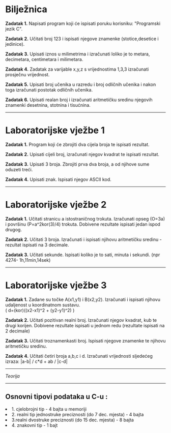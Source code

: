 <h1>Bilježnica</h1>

<strong>Zadatak 1.</strong> Napisati program koji će ispisati poruku korisniku:  "Programski jezik C".

<strong>Zadatak 2.</strong> Učitati broj 123 i ispisati njegove znamenke (stotice,desetice i jedinice).

<strong>Zadatak 3.</strong> Upisati iznos u milimetrima i izračunati loliko je to metara, decimetara, centimetara i milimetara.

<strong>Zadatak 4.</strong> Zadatak za varijable x,y,z s vrijednostima 1,3,3 izračunati prosječnu vrijednost.

<strong>Zadatak 5.</strong> Upisati broj učenika u razredu i broj odličnih učenika i nakon toga izračunati postotak odličnih učenika.

<strong>Zadatak 6.</strong> Upisati realan broj i izračunati aritmetičku sredinu njegovih znamenki desetnina, stotnina i tisućnina.

<hr>
<h1>Laboratorijske vježbe 1</h1>

<strong>Zadatak 1.</strong> Program koji će zbrojiti dva cijela broja te ispisati rezultat.

<strong>Zadatak 2.</strong> Upisati cijeli broj, izračunati njegov kvadrat te ispisati rezultat.

<strong>Zadatak 3.</strong> Upisati 3 broja. Zbrojiti prva dva broja, a od njihove sume oduzeti treći.

<strong>Zadatak 4.</strong> Upisati znak. Ispisati njegov ASCII kod.

<hr>
<h1>Laboratorijske vježbe 2</h1>

<strong>Zadatak 1.</strong> Učitati stranicu a istostraničnog trokuta. Izračunati opseg (O=3a) i površinu (P=a^2kor(3)/4) trokuta. 
Dobivene rezultate ispisati jedan ispod drugog.

<strong>Zadatak 2.</strong> Učitati 3 broja. Izračunati i ispisati njihovu aritmetičku sredinu - rezultat ispisati na 3 decimale.

<strong>Zadatak 3.</strong> Učitati sekunde. Ispisati koliko je to sati, minuta i sekundi. (npr 4274- 1h,11min,14sek)

<hr>
<h1>Laboratorijske vježbe 3</h1>

<strong>Zadatak 1.</strong> Zadane su točke A(x1,y1) i B(x2,y2). Izračunati i ispisati njihovu udaljenost u koordinatnom sustavu.       
                            ( d=(kor)((x2-x1)^2 + (y2-y1)^2) )

<strong>Zadatak 2.</strong> Učitati pozitivan realni broj. Izračunati njegov kvadrat, kub te drugi korijen. Dobivene rezultate 
ispisati u jednom redu (rezultate ispisati na 2 decimale)

<strong>Zadatak 3.</strong> Učitati troznamenkasti broj. Ispisati njegove znamenke te njihovu aritmetičku sredinu.

<strong>Zadatak 4.</strong> Učitati četiri broja a,b,c i d. Izračunati vrijednosti sljedećeg izraza: 
                             |a-b| / c*d  +  ab / |c-d|



<hr>
<i>Teorija</i>
<hr>



<h2>Osnovni tipovi podataka u C-u :</h2>

<li>1. cjelobrojni tip - 4 bajta u memoriji</li>

<li>2. realni tip jednostruke preciznosti (do 7 dec. mjesta) - 4 bajta</li>

<li>3.realni dvostruke preciznosti (do 15 dec. mjesta) - 8 bajta</li>

<li>4. znakovni tip - 1 bajt</li>
